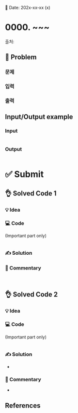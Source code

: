 📅 Date: 202x-xx-xx (x)

# 0000. ~~~
출처: 

## 📝 Problem

### 문제

### 입력


### 출력

## Input/Output example
### Input

```

```

### Output
```

```

# ✅ Submit
## 👌 Solved Code 1

### 💡 Idea



### 💻 Code
(Important part only)
``` python

```

### ✍ Solution


### 💬 Commentary


<br>

## 👌 Solved Code 2

### 💡 Idea


### 💻 Code
(Important part only)

``` python

```

### ✍ Solution
- 

### 💬 Commentary
- 

## References
